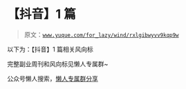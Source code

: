 # 【抖音】1 篇

> 原文：[`www.yuque.com/for_lazy/wind/rxlgibwyvv9kqp9w`](https://www.yuque.com/for_lazy/wind/rxlgibwyvv9kqp9w)

以下为：【抖音】1 篇相关风向标

完整副业周刊和风向标见懒人专属群~

公众号懒人搜索，[懒人专属群分享](https://lazybook.fun/#/blog/group)